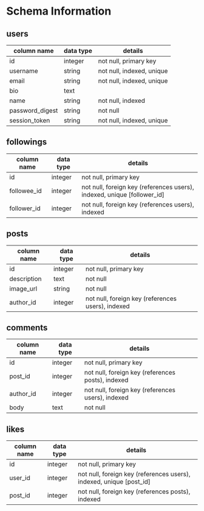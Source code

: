 # Schema Information

## users
column name     | data type | details
----------------|-----------|-----------------------
id              | integer   | not null, primary key
username        | string    | not null, indexed, unique
email           | string    | not null, indexed, unique
bio             | text      |
name            | string    | not null, indexed
password_digest | string    | not null
session_token   | string    | not null, indexed, unique

## followings

column name     | data type | details
----------------|-----------|-----------------------
id              | integer   | not null, primary key
followee_id     | integer   | not null, foreign key (references users), indexed, unique [follower_id]
follower_id     | integer   | not null, foreign key (references users), indexed

## posts
column name | data type | details
------------|-----------|-----------------------
id          | integer   | not null, primary key
description | text      | not null
image_url   | string    | not null
author_id   | integer   | not null, foreign key (references users), indexed

## comments
column name | data type | details
------------|-----------|-----------------------
id          | integer   | not null, primary key
post_id     | integer   | not null, foreign key (references posts), indexed
author_id   | integer   | not null, foreign key (references users), indexed
body        | text      | not null

## likes
column name | data type | details
------------|-----------|-----------------------
id          | integer   | not null, primary key
user_id     | integer   | not null, foreign key (references users), indexed, unique [post_id]
post_id     | integer   | not null, foreign key (references posts), indexed
